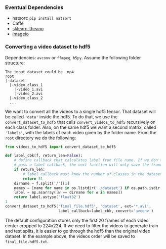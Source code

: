 ### Eventual Dependencies
* natsort: `pip install natsort`
* Caffe
* [sklearn-theano](https://github.com/sklearn-theano/sklearn-theano)
* [imageio](https://github.com/imageio/imageio.git)

### Converting a video dataset to hdf5
Dependencies: `avconv` or `ffmpeg`, `h5py`.
Assume the following folder structure:

```
The input dataset could be .mp4
root
|-dataset
  |-video_class_1
    |-video_1.avi
    |-video_2.avi
  |-video_class_2
  ...
```

We want to convert all the videos to a single hdf5 tensor. That dataset will be
called `'data'` inside the hdf5. To do that,
we use the `convert_dataset_to_hdf5` that calls `convert_videos_to_hdf5`
recursively on each class folder. Also, on the same hdf5 we want a second matrix, called
`'labels'`, with the labels of each video given by the folder name. From the `root` directory we do the
following:
```python
from videos_to_hdf5 import convert_dataset_to_hdf5

def label_cbk(f, return_len=False):
    # define callback that calculates label from file name. If we don't
    # pass a label callback, the next function will only save the frames.
    if return_len:
        # label_callback must know the number of classes in the dataset
        return 51
    dirname = f.split('/')[1]
    names = [name for name in os.listdir('./dataset') if os.path.isdir(os.path.join('./dataset', name))]
    label = np.asarray([w == dirname for w in names])
    return label.astype('float32')
1
convert_dataset_to_hdf5('final_file.hdf5', 'dataset', ext='*.avi',
                        label_callback=label_cbk, convert='avconv')
```

The default configuration stores only the first 20 frames of each video center cropped
to 224x224.
If we need to filter the videos to generate train and test splits, it is easier to go through the hdf5 than
the original video dataset. In the example above, the videos order will be
saved to `final_file.hdf5.txt`.

